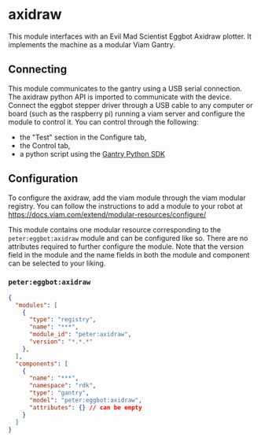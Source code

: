 # axidraw

This module interfaces with an Evil Mad Scientist Eggbot Axidraw plotter. It implements the machine as a modular Viam Gantry.



## Connecting

This module communicates to the gantry using a USB serial connection. The axidraw python API is imported to communicate with the device. 
Connect the eggbot stepper driver through a USB cable to any computer or board (such as the raspberry pi) running a viam server and configure the module to control it. You can control through the following:
- the "Test" section in the Configure tab, 
- the Control tab,
- a python script using the [Gantry Python SDK](https://docs.viam.com/components/gantry/)


## Configuration

To configure the axidraw, add the viam module through the viam modular registry. 
You can follow the instructions to add a module to your robot at https://docs.viam.com/extend/modular-resources/configure/

This module contains one modular resource corresponding to the `peter:eggbot:axidraw` module and can be configured like so. There are no attributes required to further configure the module. Note that the version field in the module and the name fields in both the module and component
can be selected to your liking.


### `peter:eggbot:axidraw`
```json
{
  "modules": [
    {
      "type": "registry",
      "name": "***",
      "module_id": "peter:axidraw",
      "version": "*.*.*"
    },
  ],
  "components": [
    {
      "name": "***",
      "namespace": "rdk",
      "type": "gantry",
      "model": "peter:eggbot:axidraw",
      "attributes": {} // can be empty
    }
  ]
}
```


